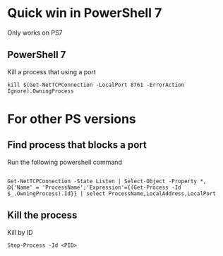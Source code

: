 ﻿

# Quick win in PowerShell 7
Only works on PS7

## PowerShell 7

Kill a process that using a port
```
kill $(Get-NetTCPConnection -LocalPort 8761 -ErrorAction Ignore).OwningProcess
```

# For other PS versions

## Find process that blocks a port

Run the following powershell command
```

Get-NetTCPConnection -State Listen | Select-Object -Property *, @{'Name' = 'ProcessName';'Expression'={(Get-Process -Id $_.OwningProcess).Id}} | select ProcessName,LocalAddress,LocalPort

```


## Kill the process

Kill by ID

```
Stop-Process -Id <PID>
```

